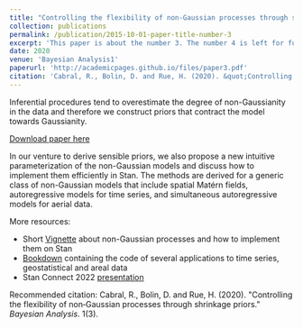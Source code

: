 ```yaml
---
title: "Controlling the flexibility of non‑Gaussian processes through shrinkage priors"
collection: publications
permalink: /publication/2015-10-01-paper-title-number-3
excerpt: 'This paper is about the number 3. The number 4 is left for future work.'
date: 2020
venue: 'Bayesian Analysis1'
paperurl: 'http://academicpages.github.io/files/paper3.pdf'
citation: 'Cabral, R., Bolin, D. and Rue, H. (2020). &quot;Controlling the flexibility of non‑Gaussian processes through shrinkage priors.&quot; <i>Bayesian Analysis</i>. 1(3).'
---
```


Inferential procedures tend to overestimate the degree of non-Gaussianity in the data and therefore we construct priors that contract the model towards Gaussianity. 

[Download paper here](https://projecteuclid.org/journals/bayesian-analysis/advance-publication/Controlling-the-Flexibility-of-Non-Gaussian-Processes-Through-Shrinkage-Priors/10.1214/22-BA1342.full)

In our venture to derive sensible priors, we also propose a new intuitive parameterization of the non-Gaussian models and discuss how to implement them efficiently in Stan. The methods are derived for a generic class of non-Gaussian models that include spatial Matérn fields, autoregressive models for time series, and simultaneous autoregressive models for aerial data.

More resources: 
- Short [Vignette](https://rawcdn.githack.com/stan-dev/connect22-space-time/9861468cbfcec939c25c88c81693b5055134e7a6/resources/Speaker%203%20-%20Rafael%20Cabral/vignette/stanconnect.html) about non-Gaussian processes and how to implement them on Stan
- [Bookdown](https://rafaelcabral96.github.io/nigstan/) containing the code of several applications to time series, geostatistical and areal data
- Stan Connect 2022 [presentation](https://github.com/stan-dev/connect22-space-time/tree/main/resources/Speaker%203%20-%20Rafael%20Cabral)


Recommended citation: Cabral, R., Bolin, D. and Rue, H. (2020). "Controlling the flexibility of non‑Gaussian processes through shrinkage priors." <i>Bayesian Analysis</i>. 1(3).
